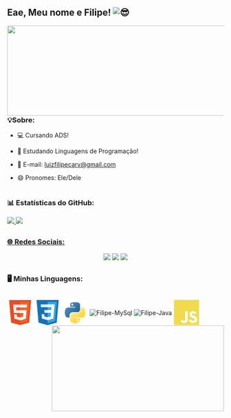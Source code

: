 ## Eae, Meu nome e Filipe!  <img src="https://fonts.gstatic.com/s/e/notoemoji/latest/1f60e/512.gif" alt="😎" width="32" height="32">

<img align="right" src="https://github.com/Anmol-Baranwal/Cool-GIFs-For-GitHub/assets/74038190/80728820-e06b-4f96-9c9e-9df46f0cc0a5" width="600" height="210" />

### 💡Sobre:

- 💻 Cursando ADS!
  
- 📖 Estudando Linguagens de Programação!
  
- 📧 E-mail: luizfilipecarv@gmail.com
  
- 😄 Pronomes: Ele/Dele

#

### 📊 Estatísticas do GitHub:
<div align="left">
  <a href="https://github.com/filipecarv">
  <img height="160em" src="https://github-readme-stats.vercel.app/api?username=filipecarv&show_icons=true&theme=dark&include_all_commits=true&count_private=true"/>
  <img height="160em" src="https://github-readme-stats.vercel.app/api/top-langs/?username=filipecarv&layout=compact&langs_count=7&theme=dark&exclude_repo=github-readme-stats,simple-HigherHRNet-analysis"/>
</div>


##
### 🌐 Redes Sociais:
<div align="center">
  <a href="https://www.instagram.com/filipe_carvalho16" target="_blank"><img src="https://img.shields.io/badge/Instagram-E4405F?style=for-the-badge&logo=instagram&logoColor=white" target="_blank"></a>
  <a href="https://www.linkedin.com/in/filipe-carvalho-pereira" target="_blank"><img src="https://img.shields.io/badge/-LinkedIn-%230077B5?style=for-the-badge&logo=linkedin&logoColor=white" target="_blank"></a>
  <a href = "mailto:luizfilipecarv@gmail.com"><img src="https://img.shields.io/badge/-Gmail-%23333?style=for-the-badge&logo=gmail&logoColor=white" target="_blank"></a>

</div>
  
##
### 🖥️ Minhas Linguagens:
<div style="display: inline_block"><br>
  <img align="center" alt="Filipe-HTML" height="60" width="60" src="https://raw.githubusercontent.com/devicons/devicon/master/icons/html5/html5-original.svg">
  <img align="center" alt="Filipe-CSS" height="60" width="60" src="https://raw.githubusercontent.com/devicons/devicon/master/icons/css3/css3-original.svg">
  <img align="center" alt="Filipe-Python" height="60" width="60" src="https://raw.githubusercontent.com/devicons/devicon/master/icons/python/python-original.svg">
  <img align="center" alt="Filipe-MySql" height="60" width="60" src="https://cdn.jsdelivr.net/gh/devicons/devicon@latest/icons/mysql/mysql-original.svg">
  <img align="center" alt="Filipe-Java" height="60" width="60" src="https://cdn.jsdelivr.net/gh/devicons/devicon@latest/icons/java/java-plain.svg">
  <img align="center" alt="Filipe-JS" height="60" width="60" src="https://raw.githubusercontent.com/devicons/devicon/master/icons/javascript/javascript-plain.svg">
  
  <img align="right" src="https://user-images.githubusercontent.com/74038190/212749695-a6817c5a-a794-462b-afca-1b5ce7dd5e63.gif" width="400" height="200">
</div>
